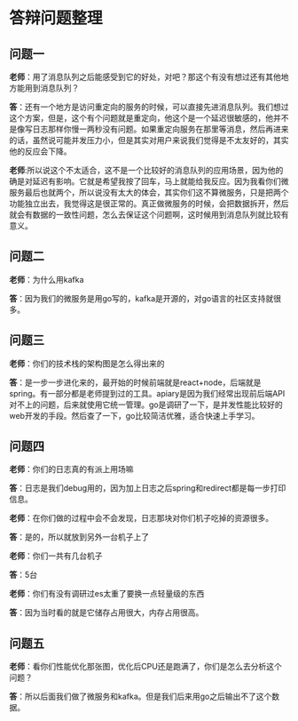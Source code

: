 # 答辩问题整理



## 问题一

**老师**：用了消息队列之后能感受到它的好处，对吧？那这个有没有想过还有其他地方能用到消息队列？

**答**：还有一个地方是访问重定向的服务的时候，可以直接先进消息队列。我们想过这个方案，但是，这个有个问题就是重定向，他这个是一个延迟很敏感的，他并不是像写日志那样你慢一两秒没有问题。如果重定向服务在那里等消息，然后再进来的话，虽然说可能并发压力小，但是其实对用户来说我们觉得是不太友好的，其实他的反应会下降。

**老师**:所以说这个不太适合，这不是一个比较好的消息队列的应用场景，因为他的确是对延迟有影响。它就是希望我按了回车，马上就能给我反应。因为我看你们微服务最后也就两个，所以说没有太大的体会，其实你们这不算微服务，只是把两个功能独立出去，我觉得这是很正常的。真正做微服务的时候，会把数据拆开，然后就会有数据的一致性问题，怎么去保证这个问题啊，这时候用到消息队列就比较有意义。

## 问题二

**老师**：为什么用kafka

**答**：因为我们的微服务是用go写的，kafka是开源的，对go语言的社区支持就很多。

## 问题三

**老师**：你们的技术栈的架构图是怎么得出来的

**答**：是一步一步进化来的，最开始的时候前端就是react+node，后端就是spring。有一部分都是老师提到过的工具。apiary是因为我们经常出现前后端API对不上的问题，后来就使用它统一管理。go是调研了一下，是并发性能比较好的web开发的手段。然后查了一下，go比较简洁优雅，适合快速上手学习。

## 问题四

**老师**：你们的日志真的有派上用场嘛

**答**：日志是我们debug用的，因为加上日志之后spring和redirect都是每一步打印信息。

**老师**：在你们做的过程中会不会发现，日志那块对你们机子吃掉的资源很多。

**答**：是的，所以就放到另外一台机子上了

**老师**：你们一共有几台机子

**答**：5台

**老师**：你们有没有调研过es太重了要换一点轻量级的东西

**答**：因为当时看的就是它储存占用很大，内存占用很高。

## 问题五

**老师**：看你们性能优化那张图，优化后CPU还是跑满了，你们是怎么去分析这个问题？

**答**：所以后面我们做了微服务和kafka。但是我们后来用go之后输出不了这个数据。
